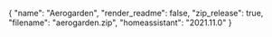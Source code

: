 {
"name": "Aerogarden",
"render_readme": false,
"zip_release": true,
"filename": "aerogarden.zip",
"homeassistant": "2021.11.0"
}